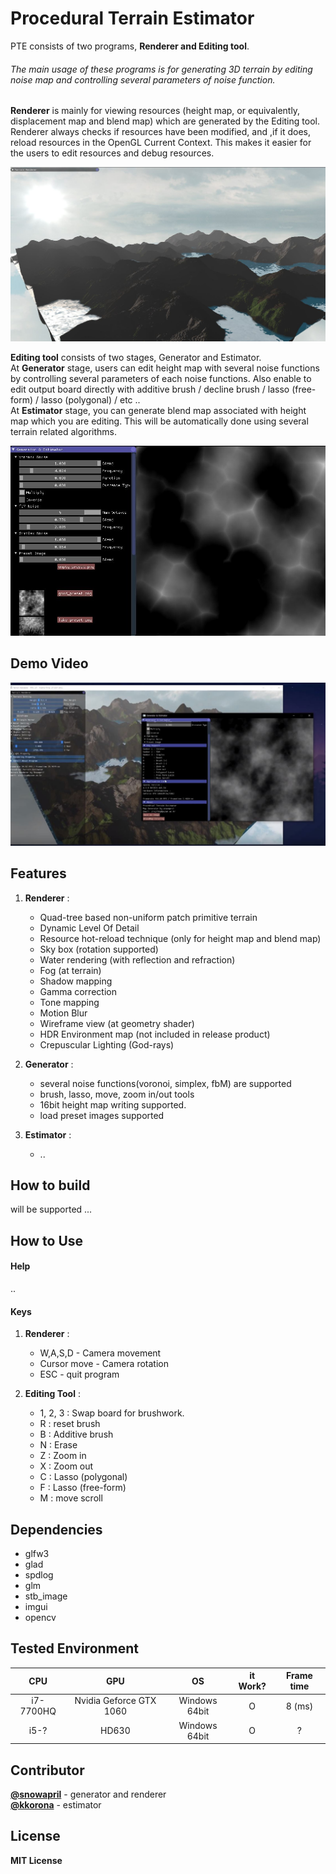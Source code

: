 # Procedural Terrain Estimator
PTE consists of two programs, **Renderer and Editing tool**. 

###### The main usage of these programs is for generating 3D terrain by editing noise map and controlling several parameters of noise function. 

**Renderer** is mainly for viewing resources (height map, or equivalently, displacement map and blend map) which are generated by the Editing tool. Renderer always checks if resources have been modified, and ,if it does, reload resources in the OpenGL Current Context. This makes it easier for the users to edit resources and debug resources.
<center><img src="./screenshot_renderer.JPG" width="640"></center>

**Editing tool** consists of two stages, Generator and Estimator.<br/>
At **Generator** stage, users can edit height map with several noise functions by controlling several parameters of each noise functions. Also enable to edit output board directly with additive brush / decline brush / lasso (free-form) / lasso (polygonal) / etc ..   <br/>
At **Estimator** stage, you can generate blend map associated with height map which you are editing.
This will be automatically done using several terrain related algorithms.
<center><img src="./screenshot_editing_tool.JPG" width="640"></center>

## Demo Video

[![Procedural-Terrain-Estimator-Demo-screenshot](./screenshot.JPG)](https://www.youtube.com/watch?v=1Ated5GNbYY)

## Features

1. **Renderer** :
	* Quad-tree based non-uniform patch primitive terrain
	* Dynamic Level Of Detail
	* Resource hot-reload technique (only for height map and blend map)
	* Sky box (rotation supported)
	* Water rendering (with reflection and refraction)
	* Fog (at terrain)
	* Shadow mapping
	* Gamma correction
	* Tone mapping
	* Motion Blur
	* Wireframe view (at geometry shader)
	* HDR Environment map (not included in release product)
	* Crepuscular Lighting (God-rays)
	
2. **Generator** :
	* several noise functions(voronoi, simplex, fbM) are supported
	* brush, lasso, move, zoom in/out tools
	* 16bit height map writing supported.
	* load preset images supported
	
3. **Estimator** :
	* ..

## How to build
will be supported ...
## How to Use
#### Help
..
#### Keys
1. **Renderer** :
	* W,A,S,D - Camera movement
	* Cursor move - Camera rotation
	* ESC - quit program
	
2. **Editing Tool** :
	* 1, 2, 3 : Swap board for brushwork.
	* R : reset brush
	* B : Additive brush
	* N : Erase
	* Z : Zoom in
	* X : Zoom out
	* C : Lasso (polygonal)
	* F : Lasso (free-form)
	* M : move scroll

## Dependencies
* glfw3
* glad
* spdlog
* glm
* stb_image
* imgui
* opencv

## Tested Environment

| CPU  | GPU | OS    | it Work?  | Frame time |
|:-----:|:---:|:---------:|:------:|:------:|
| i7-7700HQ  | Nvidia Geforce GTX 1060 | Windows 64bit     | O | 8 (ms) |
| i5-? | HD630  | Windows 64bit      | O   | ? |

## Contributor
[**@snowapril**](https://github.com/Snowapril) - generator and renderer <br/>
[**@kkorona**](https://github.com/kkorona) - estimator

## License
**MIT License**
